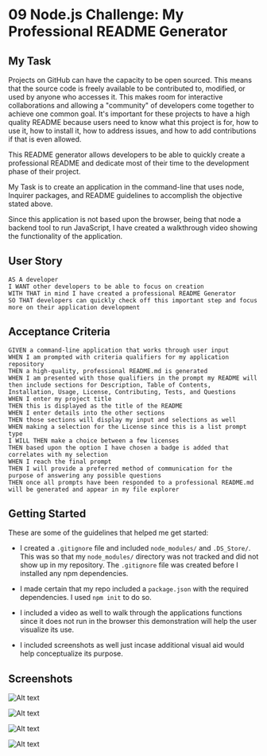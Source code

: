 # 09 Node.js Challenge: My Professional README Generator

## My Task

Projects on GitHub can have the capacity to be open sourced. This means that the source code is freely available to be contributed to, modified, or used by anyone who accesses it. This makes room for interactive collaborations and allowing a "community" of developers come together to achieve one common goal. It's important for these projects to have a high quality README because users need to know what this project is for, how to use it, how to install it, how to address issues, and how to add contributions if that is even allowed. 

This README generator allows developers to be able to quickly create a professional README and dedicate most of their time to the development phase of their project.

My Task is to create an application in the command-line that uses node, Inquirer packages, and README guidelines to accomplish the objective stated above.

Since this application is not based upon the browser, being that node a backend tool to run JavaScript, I have created a walkthrough video showing the functionality of the application.

## User Story

```
AS A developer
I WANT other developers to be able to focus on creation
WITH THAT in mind I have created a professional README Generator
SO THAT developers can quickly check off this important step and focus more on their application development
```

## Acceptance Criteria

```
GIVEN a command-line application that works through user input
WHEN I am prompted with criteria qualifiers for my application repository
THEN a high-quality, professional README.md is generated
WHEN I am presented with those qualifiers in the prompt my README will then include sections for Description, Table of Contents, Installation, Usage, License, Contributing, Tests, and Questions
WHEN I enter my project title
THEN this is displayed as the title of the README
WHEN I enter details into the other sections
THEN those sections will display my input and selections as well
WHEN making a selection for the License since this is a list prompt type
I WILL THEN make a choice between a few licenses
THEN based upon the option I have chosen a badge is added that correlates with my selection
WHEN I reach the final prompt
THEN I will provide a preferred method of communication for the purpose of answering any possible questions
THEN once all prompts have been responded to a professional README.md will be generated and appear in my file explorer
```

## Getting Started

These are some of the guidelines that helped me get started:

* I created a `.gitignore` file and included `node_modules/` and `.DS_Store/`. This was so that my `node_modules/` directory was not tracked and did not show up in my repository. The `.gitignore` file was created before I installed any npm dependencies.

* I made certain that my repo included a `package.json` with the required dependencies. I used `npm init` to do so.

* I included a video as well to walk through the applications functions since it does not run in the browser this demonstration will help the user visualize its use.

* I included screenshots as well just incase additional visual aid would help conceptualize its purpose.

## Screenshots

![Alt text](./assets/image.png)

![Alt text](./assets/image-1.png)

![Alt text](./assets/image-2.png)

![Alt text](./assets/image-3.png)

